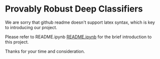 # Provably Robust Deep Classifiers
We are sorry that github readme doesn't support latex syntax, which is key to introducing our project.

Please refer to README.ipynb [README.ipynb](https://github.com/1170500804/EECS127_final_project_1/blob/master/README.ipynb) for the brief introduction to this project.

Thanks for your time and consideration.
